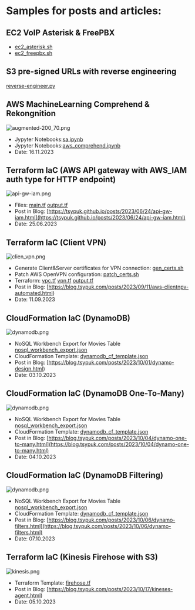 # Samples for posts and articles:

## EC2 VoIP Asterisk & FreePBX

- [ec2_asterisk.sh](asterisk/ec2_asterisk.sh)
- [ec2_freepbx.sh](asterisk/ec2_freepbx.sh)

## S3 pre-signed URLs with reverse engineering

[reverse-engineer.py](s3-signed/reverse-engineer.py)

## AWS MachineLearning Comprehend & Rekongnition

![augmented-200_70.png](aws_hlml/rekognition/augmented-200_70.png)

- Jypyter Notebooks:[sa.ipynb](aws_hlml/rekognition/sa.ipynb)
- Jypyter Notebooks:[aws_comprehend.ipynb](aws_hlml/comprehend/aws_comprehend.ipynb)
- Date: 16.11.2023

## Terraform IaC (AWS API gateway with AWS_IAM auth type for HTTP endpoint)

![api-gw-iam.png](https://blog.tsypuk.com/images/posts/aws-apigw-iam/api-gw-iam.png)

- Files: [main.tf](apigw/main.tf) [output.tf](apigw/output.tf)
- Post in Blog: [https://tsypuk.github.io/posts/2023/06/24/api-gw-iam.html](https://tsypuk.github.io/posts/2023/06/24/api-gw-iam.html)
- Date: 25.06.2023

## Terraform IaC (Client VPN)

![clien_vpn.png](https://blog.tsypuk.com/images/posts/vpn/infra.png)

- Generate Client&Server certificates for VPN connection: [gen_certs.sh](client-vpn/gen_certs.sh)
- Patch AWS OpenVPN configuration: [patch_certs.sh](client-vpn/patch_certs.sh)
- Terraform: [vpc.tf](client-vpn/vpc.tf) [vpn.tf](client-vpn/vpn.tf) [output.tf](client-vpn/output.tf)
- Post in Blog: [https://blog.tsypuk.com/posts/2023/09/11/aws-clientnpv-automated.html)
- Date: 11.09.2023

## CloudFormation IaC (DynamoDB)

![dynamodb.png](https://blog.tsypuk.com/images/posts/dynamo/diagram.png)

- NoSQL Workbench Export for Movies Table [nosql_workbench_export.json](dynamodb/Movies.json)
- CloudFormation Template: [dynamodb_cf_template.json](dynamodb/movies_cf_template.json)
- Post in Blog: [https://blog.tsypuk.com/posts/2023/10/01/dynamo-design.html)
- Date: 03.10.2023

## CloudFormation IaC (DynamoDB One-To-Many)

![dynamodb.png](https://blog.tsypuk.com/images/posts/dynamo/diagram2.png)

- NoSQL Workbench Export for Movies Table [nosql_workbench_export.json](dynamodb/Users.json)
- CloudFormation Template: [dynamodb_cf_template.json](dynamodb/Users_cf_template.json)
- Post in Blog: [https://blog.tsypuk.com/posts/2023/10/04/dynamo-one-to-many.html](https://blog.tsypuk.com/posts/2023/10/04/dynamo-one-to-many.html)
- Date: 04.10.2023

## CloudFormation IaC (DynamoDB Filtering)

![dynamodb.png](https://blog.tsypuk.com/images/posts/dynamo/diagram3.png)

- NoSQL Workbench Export for Movies Table [nosql_workbench_export.json](dynamodb-filter/Users.json)
- CloudFormation Template: [dynamodb_cf_template.json](dynamodb-filter/Users_cf_template.json)
- Post in Blog: [https://blog.tsypuk.com/posts/2023/10/06/dynamo-filters.html](https://blog.tsypuk.com/posts/2023/10/06/dynamo-filters.html)
- Date: 07.10.2023

## Terraform IaC (Kinesis Firehose with S3)

![kinesis.png](https://blog.tsypuk.com/images/posts/kinesis/infra.png)

- Terraform Template: [firehose.tf](kinesis-agent/firehose.tf)
- Post in Blog: [https://blog.tsypuk.com/posts/2023/10/17/kineses-agent.html)
- Date: 05.10.2023